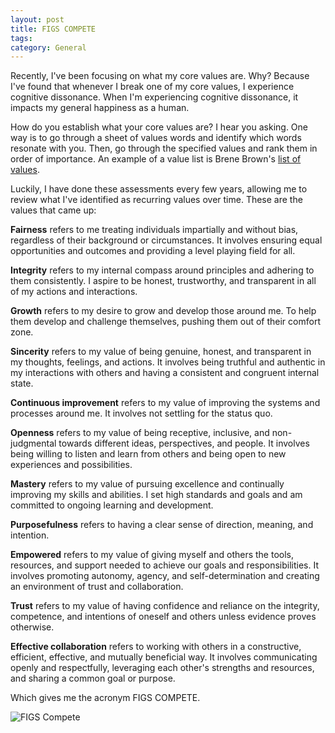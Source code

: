 ```yaml
---
layout: post
title: FIGS COMPETE
tags: 
category: General
---
```

Recently, I've been focusing on what my core values are. Why? Because I've found that whenever I break one of my core values, I experience cognitive dissonance. When I'm experiencing cognitive dissonance, it impacts my general happiness as a human.

How do you establish what your core values are? I hear you asking. One way is to go through a sheet of values words and identify which words resonate with you. Then, go through the specified values and rank them in order of importance. An example of a value list is Brene Brown's [list of values](https://brenebrown.com/resources/dare-to-lead-list-of-values/).

Luckily, I have done these assessments every few years, allowing me to review what I've identified as recurring values over time. These are the values that came up:

**Fairness** refers to me treating individuals impartially and without bias, regardless of their background or circumstances. It involves ensuring equal opportunities and outcomes and providing a level playing field for all.

**Integrity** refers to my internal compass around principles and adhering to them consistently. I aspire to be honest, trustworthy, and transparent in all of my actions and interactions.

**Growth** refers to my desire to grow and develop those around me. To help them develop and challenge themselves, pushing them out of their comfort zone.

**Sincerity** refers to my value of being genuine, honest, and transparent in my thoughts, feelings, and actions. It involves being truthful and authentic in my interactions with others and having a consistent and congruent internal state.

**Continuous improvement** refers to my value of improving the systems and processes around me. It involves not settling for the status quo.

**Openness** refers to my value of being receptive, inclusive, and non-judgmental towards different ideas, perspectives, and people. It involves being willing to listen and learn from others and being open to new experiences and possibilities.

**Mastery** refers to my value of pursuing excellence and continually improving my skills and abilities. I set high standards and goals and am committed to ongoing learning and development.

**Purposefulness** refers to having a clear sense of direction, meaning, and intention. 

**Empowered** refers to my value of giving myself and others the tools, resources, and support needed to achieve our goals and responsibilities. It involves promoting autonomy, agency, and self-determination and creating an environment of trust and collaboration.

**Trust** refers to my value of having confidence and reliance on the integrity, competence, and intentions of oneself and others unless evidence proves otherwise.

**Effective collaboration** refers to working with others in a constructive, efficient, effective, and mutually beneficial way. It involves communicating openly and respectfully, leveraging each other's strengths and resources, and sharing a common goal or purpose. 

Which gives me the acronym FIGS COMPETE.  

<img class="img-responsive" alt="FIGS Compete" src="{{ site.url }}/assets/images/figs-compete.png">
